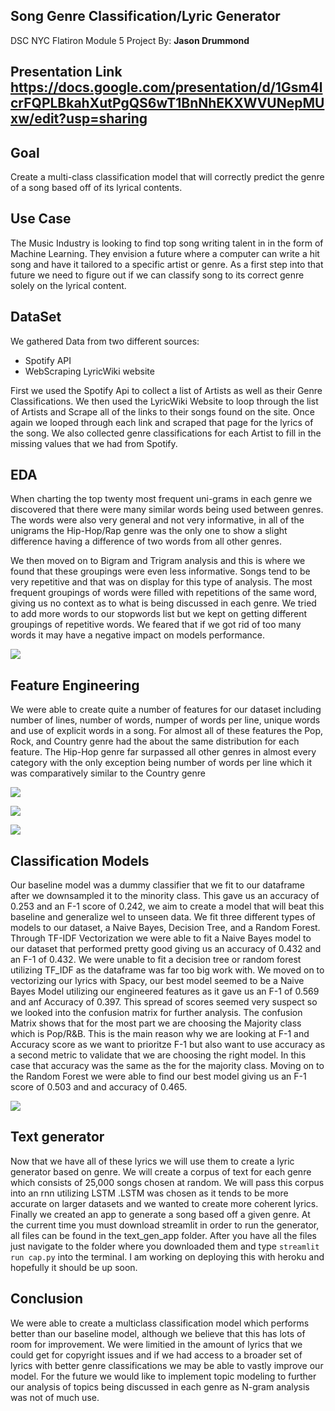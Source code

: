 ## Song Genre Classification/Lyric Generator

DSC NYC Flatiron Module 5 Project
By: **Jason Drummond**

## Presentation Link https://docs.google.com/presentation/d/1Gsm4lcrFQPLBkahXutPgQS6wT1BnNhEKXWVUNepMUxw/edit?usp=sharing

## Goal

Create a multi-class classification model that will correctly predict the genre of a song based off of its lyrical contents. 

## Use Case

The Music Industry is looking  to find top song writing talent in in the form of Machine Learning. They envision a future where a computer can write a hit song and have it tailored to a specific artist or genre. As a first step into that future we need to figure out if we can classify song to its correct genre solely on the lyrical content.

## DataSet

We gathered Data from two different sources:
 * Spotify API
 * WebScraping LyricWiki website

First we used the Spotify Api to collect a list of Artists as well as their Genre Classifications. We then used the LyricWiki Website to loop through the list of Artists and Scrape all of the links to their songs found on the site. Once again we looped through each link and scraped that page for the lyrics of the song. We also collected genre classifications for each Artist to fill in the missing values that we had from Spotify.


## EDA

When charting the top twenty most frequent uni-grams in each genre we discovered that there were many similar words being used between genres. The words were also very general and not very informative, in all of the unigrams the Hip-Hop/Rap genre was the only one to show a slight difference having a difference of two words from all other genres. 

We then moved on to Bigram and Trigram analysis and this is where we found that these groupings were even less informative. Songs tend to be very repetitive and that was on display for this type of analysis. The most frequent groupings of words were filled with repetitions of the same word, giving us no context as to what is being discussed in each genre. We tried to add more words to our stopwords list but we kept on getting different groupings of repetitive words. We feared that if we got rid of too many words it may have a negative impact on models performance.

![](/Visuals/trigrams.png)

## Feature Engineering

We were able to create quite a number of features for our dataset including number of lines, number of words, numper of words per line, unique words and use of explicit words in a song. For almost all of these features the Pop, Rock, and Country genre had the about the same distribution for each feature. The Hip-Hop genre far surpassed all other genres in almost every category with the only exception being number of words per line which it was comparatively similar to the Country genre

![](/Visuals/num_lines.png)

![](/Visuals/words_per_line.png)

![](/Visuals/unique_words.png)

## Classification Models

Our baseline model was a dummy classifier that we fit to our dataframe after we downsampled it to the minority class. This gave us an accuracy of 0.253 and an F-1 score of 0.242, we aim to create a model that will beat this baseline and generalize wel to unseen data. We fit three different types of models to our dataset, a Naive Bayes, Decision Tree, and a Random Forest. Through TF-IDF Vectorization we were able to fit a Naive Bayes model to our dataset that performed pretty good giving us an accuracy of 0.432 and an F-1 of 0.432. We were unable to fit a decision tree or random forest utilizing TF_IDF as the dataframe was far too big work with. We moved on to vectorizing our lyrics with Spacy, our best model seemed to be a Naive Bayes Model utilizing our engineered features as it gave us an F-1 of 0.569 and anf Accuracy of 0.397. This spread of scores seemed very suspect so we looked into the confusion matrix for further analysis. The confusion Matrix shows that for the most part we are choosing the Majority class which is Pop/R&B. This is the main reason why we are looking at F-1 and Accuracy score as we want to prioritze F-1 but also want to use accuracy as a second metric to validate that we are choosing the right model. In this case that accuracy was the same as the for the majority class. Moving on to the Random Forest we were able to find our best model giving us an F-1 score of 0.503 and and accuracy of 0.465.

![](/Visuals/classes.png)

## Text generator

Now that we have all of these lyrics we will use them to create a lyric generator based on genre. We will create a corpus of text for each genre which consists of 25,000 songs chosen at random. We will pass this corpus into an rnn utilizing LSTM .LSTM was chosen as it tends to be more accurate on larger datasets and we wanted to create more coherent lyrics. Finally we created an app to generate a song based off a given genre. At the current time you must download streamlit in order to run the generator, all files can be found in the text_gen_app folder. After you have all the files just navigate to the folder where you downloaded them and type ```streamlit run cap.py``` into the terminal. I am working on deploying this with heroku and hopefully it should be up soon.


## Conclusion

We were able to create a multiclass classification model which performs better than our baseline model, although we believe that this has lots of room for improvement. We were limitied in the amount of lyrics that we could get for copyright issues and if we had access to a broader set of lyrics with better genre classifications we may be able to vastly improve our model. For the future we would like to implement topic modeling to further our analysis of topics being discussed in each genre as N-gram analysis was not of much use. 

